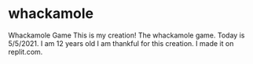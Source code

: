 # whackamole
Whackamole Game
This is my creation! The whackamole game. Today is 5/5/2021. I am 12 years old I am thankful for this creation. I made it on replit.com.

